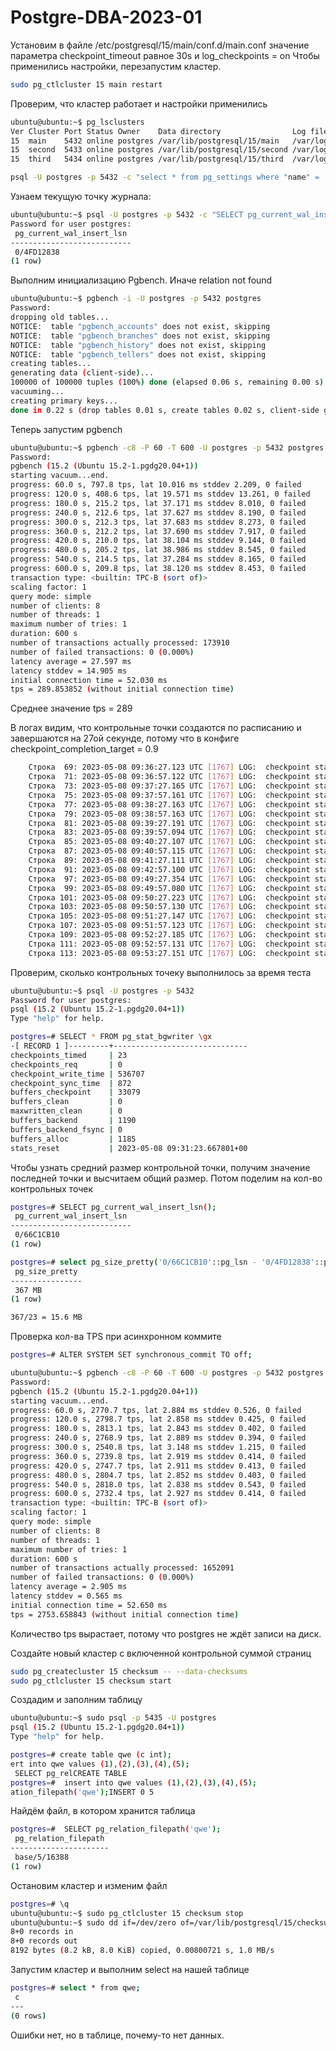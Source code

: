 # Postgre-DBA-2023-01

Установим в файле /etc/postgresql/15/main/conf.d/main.conf значение параметра checkpoint_timeout равное 30s и log_checkpoints = on
Чтобы применились настройки, перезапустим кластер.
```sh
sudo pg_ctlcluster 15 main restart
```
Проверим, что кластер работает и настройки применились
```sh
ubuntu@ubuntu:~$ pg_lsclusters
Ver Cluster Port Status Owner    Data directory                Log file
15  main    5432 online postgres /var/lib/postgresql/15/main   /var/log/postgresql/postgresql-15-main.log
15  second  5433 online postgres /var/lib/postgresql/15/second /var/log/postgresql/postgresql-15-second.log
15  third   5434 online postgres /var/lib/postgresql/15/third  /var/log/postgresql/postgresql-15-third.log
```
```sh
psql -U postgres -p 5432 -c "select * from pg_settings where "name" = 'checkpoint_timeout' or "name" = 'log_checkpoints'"
```

Узнаем текущую точку журнала:
```sh
ubuntu@ubuntu:~$ psql -U postgres -p 5432 -c "SELECT pg_current_wal_insert_lsn();"
Password for user postgres:
 pg_current_wal_insert_lsn
---------------------------
 0/4FD12838
(1 row)
```

Выполним инициализацию Pgbench. Иначе relation not found
```sh
ubuntu@ubuntu:~$ pgbench -i -U postgres -p 5432 postgres
Password:
dropping old tables...
NOTICE:  table "pgbench_accounts" does not exist, skipping
NOTICE:  table "pgbench_branches" does not exist, skipping
NOTICE:  table "pgbench_history" does not exist, skipping
NOTICE:  table "pgbench_tellers" does not exist, skipping
creating tables...
generating data (client-side)...
100000 of 100000 tuples (100%) done (elapsed 0.06 s, remaining 0.00 s)
vacuuming...
creating primary keys...
done in 0.22 s (drop tables 0.01 s, create tables 0.02 s, client-side generate 0.09 s, vacuum 0.04 s, primary keys 0.06 s)
```

Теперь запустим pgbench
```sh
ubuntu@ubuntu:~$ pgbench -c8 -P 60 -T 600 -U postgres -p 5432 postgres
Password:
pgbench (15.2 (Ubuntu 15.2-1.pgdg20.04+1))
starting vacuum...end.
progress: 60.0 s, 797.8 tps, lat 10.016 ms stddev 2.209, 0 failed
progress: 120.0 s, 408.6 tps, lat 19.571 ms stddev 13.261, 0 failed
progress: 180.0 s, 215.2 tps, lat 37.171 ms stddev 8.010, 0 failed
progress: 240.0 s, 212.6 tps, lat 37.627 ms stddev 8.190, 0 failed
progress: 300.0 s, 212.3 tps, lat 37.683 ms stddev 8.273, 0 failed
progress: 360.0 s, 212.2 tps, lat 37.690 ms stddev 7.917, 0 failed
progress: 420.0 s, 210.0 tps, lat 38.104 ms stddev 9.144, 0 failed
progress: 480.0 s, 205.2 tps, lat 38.986 ms stddev 8.545, 0 failed
progress: 540.0 s, 214.5 tps, lat 37.284 ms stddev 8.165, 0 failed
progress: 600.0 s, 209.8 tps, lat 38.120 ms stddev 8.453, 0 failed
transaction type: <builtin: TPC-B (sort of)>
scaling factor: 1
query mode: simple
number of clients: 8
number of threads: 1
maximum number of tries: 1
duration: 600 s
number of transactions actually processed: 173910
number of failed transactions: 0 (0.000%)
latency average = 27.597 ms
latency stddev = 14.905 ms
initial connection time = 52.030 ms
tps = 289.853852 (without initial connection time)
```
Среднее значение tps = 289

В логах видим, что контрольные точки создаются по расписанию и завершаются на 27ой секунде, потому что в конфиге checkpoint_completion_target = 0.9

```sh
	Строка  69: 2023-05-08 09:36:27.123 UTC [1767] LOG:  checkpoint starting: time
	Строка  71: 2023-05-08 09:36:57.122 UTC [1767] LOG:  checkpoint starting: time
	Строка  73: 2023-05-08 09:37:27.165 UTC [1767] LOG:  checkpoint starting: time
	Строка  75: 2023-05-08 09:37:57.161 UTC [1767] LOG:  checkpoint starting: time
	Строка  77: 2023-05-08 09:38:27.163 UTC [1767] LOG:  checkpoint starting: time
	Строка  79: 2023-05-08 09:38:57.163 UTC [1767] LOG:  checkpoint starting: time
	Строка  81: 2023-05-08 09:39:27.191 UTC [1767] LOG:  checkpoint starting: time
	Строка  83: 2023-05-08 09:39:57.094 UTC [1767] LOG:  checkpoint starting: time
	Строка  85: 2023-05-08 09:40:27.107 UTC [1767] LOG:  checkpoint starting: time
	Строка  87: 2023-05-08 09:40:57.115 UTC [1767] LOG:  checkpoint starting: time
	Строка  89: 2023-05-08 09:41:27.111 UTC [1767] LOG:  checkpoint starting: time
	Строка  91: 2023-05-08 09:42:57.100 UTC [1767] LOG:  checkpoint starting: time
	Строка  97: 2023-05-08 09:49:27.354 UTC [1767] LOG:  checkpoint starting: time
	Строка  99: 2023-05-08 09:49:57.080 UTC [1767] LOG:  checkpoint starting: time
	Строка 101: 2023-05-08 09:50:27.223 UTC [1767] LOG:  checkpoint starting: time
	Строка 103: 2023-05-08 09:50:57.130 UTC [1767] LOG:  checkpoint starting: time
	Строка 105: 2023-05-08 09:51:27.147 UTC [1767] LOG:  checkpoint starting: time
	Строка 107: 2023-05-08 09:51:57.123 UTC [1767] LOG:  checkpoint starting: time
	Строка 109: 2023-05-08 09:52:27.185 UTC [1767] LOG:  checkpoint starting: time
	Строка 111: 2023-05-08 09:52:57.131 UTC [1767] LOG:  checkpoint starting: time
	Строка 113: 2023-05-08 09:53:27.151 UTC [1767] LOG:  checkpoint starting: time
```

Проверим, сколько контрольных точеку выполнилось за время теста 

```sh
ubuntu@ubuntu:~$ psql -U postgres -p 5432
Password for user postgres:
psql (15.2 (Ubuntu 15.2-1.pgdg20.04+1))
Type "help" for help.

postgres=# SELECT * FROM pg_stat_bgwriter \gx
-[ RECORD 1 ]---------+------------------------------
checkpoints_timed     | 23
checkpoints_req       | 0
checkpoint_write_time | 536707
checkpoint_sync_time  | 872
buffers_checkpoint    | 33079
buffers_clean         | 0
maxwritten_clean      | 0
buffers_backend       | 1190
buffers_backend_fsync | 0
buffers_alloc         | 1185
stats_reset           | 2023-05-08 09:31:23.667801+00
```

Чтобы узнать средний размер контрольной точки, получим значение последней точки и высчитаем общий размер. Потом поделим на кол-во контрольных точек

```sh
postgres=# SELECT pg_current_wal_insert_lsn();
 pg_current_wal_insert_lsn
---------------------------
 0/66C1CB10
(1 row)

postgres=# select pg_size_pretty('0/66C1CB10'::pg_lsn - '0/4FD12838'::pg_lsn);
 pg_size_pretty
----------------
 367 MB
(1 row)

367/23 = 15.6 MB
```

Проверка кол-ва TPS при асинхронном коммите

```sh
postgres=# ALTER SYSTEM SET synchronous_commit TO off;

ubuntu@ubuntu:~$ pgbench -c8 -P 60 -T 600 -U postgres -p 5432 postgres
Password:
pgbench (15.2 (Ubuntu 15.2-1.pgdg20.04+1))
starting vacuum...end.
progress: 60.0 s, 2770.7 tps, lat 2.884 ms stddev 0.526, 0 failed
progress: 120.0 s, 2798.7 tps, lat 2.858 ms stddev 0.425, 0 failed
progress: 180.0 s, 2813.1 tps, lat 2.843 ms stddev 0.402, 0 failed
progress: 240.0 s, 2768.9 tps, lat 2.889 ms stddev 0.394, 0 failed
progress: 300.0 s, 2540.8 tps, lat 3.148 ms stddev 1.215, 0 failed
progress: 360.0 s, 2739.8 tps, lat 2.919 ms stddev 0.414, 0 failed
progress: 420.0 s, 2747.7 tps, lat 2.911 ms stddev 0.413, 0 failed
progress: 480.0 s, 2804.7 tps, lat 2.852 ms stddev 0.403, 0 failed
progress: 540.0 s, 2818.0 tps, lat 2.838 ms stddev 0.543, 0 failed
progress: 600.0 s, 2732.4 tps, lat 2.927 ms stddev 0.414, 0 failed
transaction type: <builtin: TPC-B (sort of)>
scaling factor: 1
query mode: simple
number of clients: 8
number of threads: 1
maximum number of tries: 1
duration: 600 s
number of transactions actually processed: 1652091
number of failed transactions: 0 (0.000%)
latency average = 2.905 ms
latency stddev = 0.565 ms
initial connection time = 52.650 ms
tps = 2753.658843 (without initial connection time)
```
Количество tps вырастает, потому что postgres не ждёт записи на диск.


Создайте новый кластер с включенной контрольной суммой страниц

```sh
sudo pg_createcluster 15 checksum -- --data-checksums
sudo pg_ctlcluster 15 checksum start
```

Создадим и заполним таблицу

```sh
ubuntu@ubuntu:~$ sudo psql -p 5435 -U postgres
psql (15.2 (Ubuntu 15.2-1.pgdg20.04+1))
Type "help" for help.

postgres=# create table qwe (c int);
ert into qwe values (1),(2),(3),(4),(5);
 SELECT pg_relCREATE TABLE
postgres=#  insert into qwe values (1),(2),(3),(4),(5);
ation_filepath('qwe');INSERT 0 5

```
Найдём файл, в котором хранится таблица

```sh
postgres=#  SELECT pg_relation_filepath('qwe');
 pg_relation_filepath
----------------------
 base/5/16388
(1 row)
```

Остановим кластер и изменим файл

```sh
postgres=# \q
ubuntu@ubuntu:~$ sudo pg_ctlcluster 15 checksum stop
ubuntu@ubuntu:~$ sudo dd if=/dev/zero of=/var/lib/postgresql/15/checksum/base/5/16388 oflag=dsync conv=notrunc bs=1024 count=8
8+0 records in
8+0 records out
8192 bytes (8.2 kB, 8.0 KiB) copied, 0.00800721 s, 1.0 MB/s
```

Запустим кластер и выполним select на нашей таблице

```sh
postgres=# select * from qwe;
 c
---
(0 rows)
```
Ошибки нет, но в таблице, почему-то нет данных.
